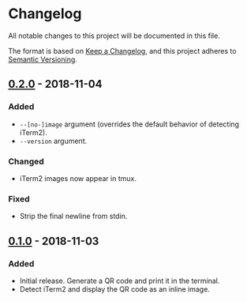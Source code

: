 # Changelog
All notable changes to this project will be documented in this file.

The format is based on [Keep a Changelog](https://keepachangelog.com/en/1.0.0/),
and this project adheres to [Semantic Versioning](https://semver.org/spec/v2.0.0.html).


<!-- ## [Unreleased] -->


## [0.2.0] - 2018-11-04

### Added
- `--[no-]image` argument (overrides the default behavior of detecting iTerm2).
- `--version` argument.

### Changed
- iTerm2 images now appear in tmux.

### Fixed
- Strip the final newline from stdin.


## [0.1.0] - 2018-11-03

### Added
- Initial release. Generate a QR code and print it in the terminal.
- Detect iTerm2 and display the QR code as an inline image.


[Unreleased]: https://github.com/ljcooke/putqr/compare/v0.2.0...HEAD
[0.2.0]: https://github.com/ljcooke/putqr/compare/v0.1.0...v0.2.0
[0.1.0]: https://github.com/ljcooke/putqr/compare/59b73e62192b...v0.1.0
